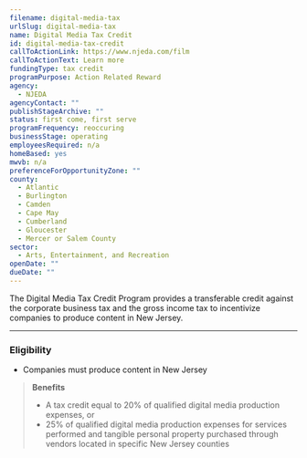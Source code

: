 ```yaml
---
filename: digital-media-tax
urlSlug: digital-media-tax
name: Digital Media Tax Credit
id: digital-media-tax-credit
callToActionLink: https://www.njeda.com/film
callToActionText: Learn more
fundingType: tax credit
programPurpose: Action Related Reward
agency:
  - NJEDA
agencyContact: ""
publishStageArchive: ""
status: first come, first serve
programFrequency: reoccuring
businessStage: operating
employeesRequired: n/a
homeBased: yes
mwvb: n/a
preferenceForOpportunityZone: ""
county:
  - Atlantic
  - Burlington
  - Camden
  - Cape May
  - Cumberland
  - Gloucester
  - Mercer or Salem County
sector:
  - Arts, Entertainment, and Recreation
openDate: ""
dueDate: ""
---
```


The Digital Media Tax Credit Program provides a transferable credit against the corporate business tax and the gross income tax to incentivize companies to produce content in New Jersey.

---

### Eligibility

- Companies must produce content in New Jersey

> **Benefits**
>
> - A tax credit equal to 20% of qualified digital media production expenses, or
> - 25% of qualified digital media production expenses for services performed and tangible personal property purchased through vendors located in specific New Jersey counties

